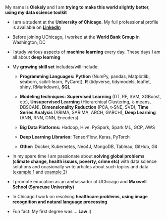 My name is **Oleksiy** and I am **trying to make this world slightly better, using my data science toolkit**

* I am a student at the **University of Chicago**. My full professional profile is available on [**LinkedIn**](https://www.linkedin.com/in/oanokhin/)

* Before joining UChicago, I worked at the **World Bank Group** in Washington, DC

* I study various aspects of **machine learning** every day. These days I am all about **deep learning**

* My **growing skill set** includes/will include:

  + **Programming Languages:** **Python** (NumPy, pandas, Matplotlib, seaborn, scikit-learn, PyCaret), **R** (tidyverse, tidymodels, leaflet, shiny, RMarkdown), **SQL**

  + **Modeling techniques:** **Supervised Learning** (DT, RF, SVM, XGBoost, etc), **Unsupervised Learning** (Hierarchical Clustering, k-means, DBSCAN), **Dimensionality Reduction** (PCA, t-SNE, SVD), **Time Series Analysis** (ARIMA, SARIMA, ARCH, GARCH), **Deep Learning** (ANN, RNN, CNN, Encoders)

  + **Big Data Platforms:** Hadoop, Hive, PySpark, Spark ML, GCP, AWS

  + **Deep Learning Libraries:** TensorFlow, Keras, PyTorch

  + **Other:** Docker, Kubernetes, Neo4J, MongoDB, Tableau, GitHub, Git

* In my spare time I am passionate about **solving global problems (climate change, health issues, poverty, crime etc)** with data science solutions and ocasionally write articles about such topics and data ([example 1](https://voxukraine.org/en/where-are-ukrainian-brains-drained-to-and-how/) and [example 2](https://voxukraine.org/en/traffic-accidents-routes-fines-big-data-in-the-transport-section/))

* I promote education as an ambassador at UChicago and **Maxwell School (Syracuse University)**

* In Chicago I work on resolving **healthcare problems, using image recognition and natural language processing**

* Fun fact: My first degree was ... **Law** :)

